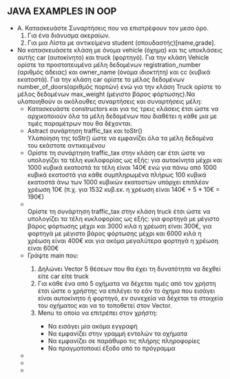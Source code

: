 <html>
<body>
<h2>JAVA EXAMPLES IN OOP</h2>
<ul>
<li> A. Κατασκευάστε Συναρτήσεις που να
επιστρέφουν τoν μεσο όρο. <ol>
<li>Για ένα διάνυσμα ακεραίων.</li>
<li>Για μια Λίστα με αντικείμενα student (σπουδαστής)[name,grade].</li>
</ol>
<li>Να κατασκευάσετε κλάση με όνομα vehicle (όχημα) και τις υποκλάσεις αυτής car (αυτοκίνητο) και truck (φορτηγό).
Για την κλάση Vehicle ορίστε τα προστατευμένα μέλη δεδομένων registration_number (αριθμός άδειας) και
owner_name (όνομα ιδιοκτήτη) και cc (κυβικά εκατοστά). Για την κλάση car ορίστε το μέλος δεδομένων
number_of_doors(αριθμός πορτών) ενώ για την κλάση Truck ορίστε το μέλος δεδομένων max_weight (μέγιστο βάρος
φόρτωσης).Να υλοποιηθούν οι ακόλουθες συναρτήσεις και συναρτήσεις μέλη:<br><ul>
  <li>Κατασκευάστε constructors και για τις τρεις κλάσεις έτσι ώστε να αρχικοποιούν όλα τα μέλη δεδομένων που
διαθέτει η κάθε μια με τιμές παραμέτρων που θα δέχονται.</li>
  <li>Astract συνάρτηση traffic_tax και toStr()</li>
  </li>Υλοποίηση της toStr() ώστε να εμφανίζει όλα τα μέλη δεδομένα του εκάστοτε αντικειμένου</li>
  <li>Ορίστε τη συνάρτηση traffic_tax στην κλάση car έτσι ώστε να υπολογίζει τα τέλη κυκλοφορίας ως εξής: για
αυτοκίνητα μέχρι και 1000 κυβικά εκατοστά τα τέλη είναι 140€ ενώ για πάνω από 1000 κυβικά εκατοστά για
κάθε συμπληρωμένα πλήρως 100 κυβικά εκατοστά άνω των 1000 κυβικών εκατοστών υπάρχει επιπλέον
χρέωση 10€ (π.χ. για 1532 κυβ.εκ. η χρέωση είναι 140€ + 5 * 10€ = 190€)
</li>
  <li>
 </li>Ορίστε τη συνάρτηση traffic_tax στην κλάση truck έτσι ώστε να υπολογίζει τα τέλη κυκλοφορίας ως εξής: για
φορτηγά με μέγιστο βάρος φόρτωσης μέχρι και 3000 κιλά η χρέωση είναι 300€, για φορτηγά με μέγιστο
βάρος φόρτωσης μέχρι και 6000 κιλά η χρέωση είναι 400€ και για ακόμα μεγαλύτερα φορτηγά η χρέωση
είναι 600€</li>
  <li>Γράψτε main που:</li>
  <ol>
    <li>Δηλώνει Vector 5 θέσεων που θα έχει τη δυνατότητα να δεχθεί είτε car είτε
truck</li>
    <li>Για κάθε ένα από 5 οχήματα να δέχεται τιμές από τον χρήστη έτσι ώστε ο χρήστης να επιλέγει το εάν
το όχημα που εισάγει είναι αυτοκίνητο ή φορτηγό, εν συνεχεία να δέχεται τα στοιχεία του οχήματος
και να το τοποθετεί στον Vector.</li>
    <li>Menu το οποίο να επιτρέπει στον χρήστη:</li>
    <ul>
      <li>Να εισάγει μία ακόμα εγγραφή</li>
      <li>Να εμφανίζει στην γραμμή εντολών τα οχήματα</li>
      <li>Να εμφανίζει σε παράθυρο τις πλήρης πληροφορίες</li>
      <li>Να πραγματοποιεί έξοδο από το πρόγραμμα</li>
      </ul>
    </ol>
<li></li>
<li></li>
<li></li>
</ul>
</body>
</html>
